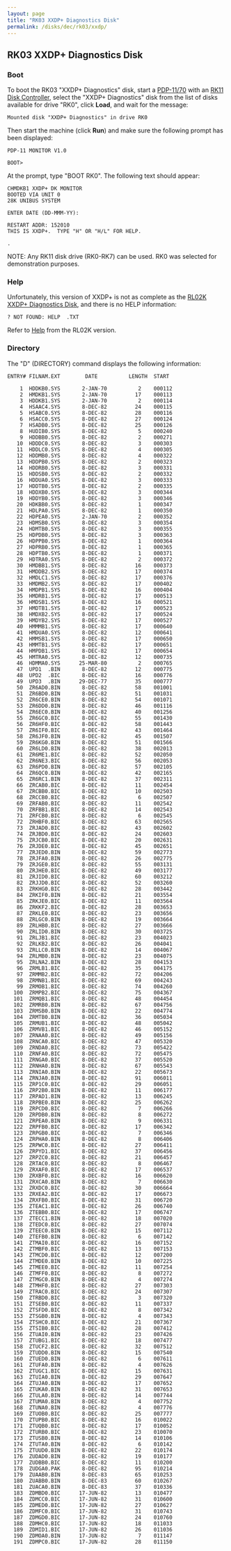 ```yaml
---
layout: page
title: "RK03 XXDP+ Diagnostics Disk"
permalink: /disks/dec/rk03/xxdp/
---
```


RK03 XXDP+ Diagnostics Disk
---------------------------

### Boot

To boot the RK03 "XXDP+ Diagnostics" disk, start a [PDP-11/70](devices/pdp11/machine/1170/panel/debugger/) with an
[RK11 Disk Controller](/devices/pdp11/rk11/), select the "XXDP+ Diagnostics" disk from the list of disks
available for drive "RK0", click **Load**, and wait for the message:

	Mounted disk "XXDP+ Diagnostics" in drive RK0

Then start the machine (click **Run**) and make sure the following prompt has been displayed:

	PDP-11 MONITOR V1.0

	BOOT>

At the prompt, type "BOOT RK0".  The following text should appear:

	CHMDKB1 XXDP+ DK MONITOR
	BOOTED VIA UNIT 0
	28K UNIBUS SYSTEM
	
	ENTER DATE (DD-MMM-YY): 
	
	RESTART ADDR: 152010
	THIS IS XXDP+.  TYPE "H" OR "H/L" FOR HELP.
	
	.

NOTE: Any RK11 disk drive (RK0-RK7) can be used.  RK0 was selected for demonstration purposes.

### Help

Unfortunately, this version of XXDP+ is not as complete as the [RL02K XXDP+ Diagnostics Disk](/disks/dec/rl02k/xxdp/),
and there is no HELP information:

	? NOT FOUND: HELP  .TXT

Refer to [Help](/disks/dec/rl02k/xxdp/#help) from the RL02K version.

### Directory

The "D" (DIRECTORY) command displays the following information:

	ENTRY# FILNAM.EXT        DATE          LENGTH  START

	    1  HDDKB0.SYS       2-JAN-70          2    000112
	    2  HMDKB1.SYS       2-JAN-70         17    000113
	    3  HDDKB1.SYS       2-JAN-70          2    000114
	    4  HSAAC4.SYS       8-DEC-82         24    000115
	    5  HSABC0.SYS       8-DEC-82         28    000116
	    6  HSACC0.SYS       8-DEC-82         27    000124
	    7  HSADB0.SYS       8-DEC-82         25    000126
	    8  HUDIB0.SYS       8-DEC-82          5    000240
	    9  HDDBB0.SYS       8-DEC-82          2    000271
	   10  HDDDC0.SYS       8-DEC-82          3    000303
	   11  HDDLC0.SYS       8-DEC-82          4    000305
	   12  HDDMB0.SYS       8-DEC-82          4    000322
	   13  HDDPB0.SYS       8-DEC-82          2    000323
	   14  HDDRB0.SYS       8-DEC-82          3    000331
	   15  HDDSB0.SYS       8-DEC-82          2    000332
	   16  HDDUA0.SYS       8-DEC-82          3    000333
	   17  HDDTB0.SYS       8-DEC-82          2    000335
	   18  HDDXB0.SYS       8-DEC-82          3    000344
	   19  HDDYB0.SYS       8-DEC-82          3    000346
	   20  HDKBB0.SYS       8-DEC-82          1    000347
	   21  HDLPA0.SYS       8-DEC-82          1    000350
	   22  HDPEA0.SYS       2-JAN-70          2    000352
	   23  HDMSB0.SYS       8-DEC-82          3    000354
	   24  HDMTB0.SYS       8-DEC-82          3    000355
	   25  HDPDB0.SYS       8-DEC-82          3    000363
	   26  HDPPB0.SYS       8-DEC-82          1    000364
	   27  HDPRB0.SYS       8-DEC-82          1    000365
	   28  HDPTB0.SYS       8-DEC-82          1    000371
	   29  HDTRA0.SYS       8-DEC-82          2    000372
	   30  HMDBB1.SYS       8-DEC-82         16    000373
	   31  HMDDB2.SYS       8-DEC-82         17    000374
	   32  HMDLC1.SYS       8-DEC-82         17    000376
	   33  HMDMB2.SYS       8-DEC-82         17    000402
	   34  HMDPB1.SYS       8-DEC-82         16    000404
	   35  HMDRB1.SYS       8-DEC-82         17    000513
	   36  HMDSB1.SYS       8-DEC-82         16    000521
	   37  HMDTB1.SYS       8-DEC-82         17    000523
	   38  HMDXB2.SYS       8-DEC-82         17    000524
	   39  HMDYB2.SYS       8-DEC-82         17    000527
	   40  HMMMB1.SYS       8-DEC-82         17    000640
	   41  HMDUA0.SYS       8-DEC-82         12    000641
	   42  HMMSB1.SYS       8-DEC-82         17    000650
	   43  HMMTB1.SYS       8-DEC-82         17    000651
	   44  HMPDB1.SYS       8-DEC-82         17    000654
	   45  HMTRA0.SYS       8-DEC-82         12    000735
	   46  HDMMA0.SYS      25-MAR-80          2    000765
	   47  UPD1  .BIN       8-DEC-82         12    000775
	   48  UPD2  .BIC       8-DEC-82         16    000776
	   49  UPD3  .BIN      29-DEC-77         35    000777
	   50  ZR6AD0.BIN       8-DEC-82         58    001001
	   51  ZR6BD0.BIN       8-DEC-82         51    001031
	   52  ZR6CE0.BIN       8-DEC-82         54    001071
	   53  ZR6DD0.BIN       8-DEC-82         46    001116
	   54  ZR6EC0.BIN       8-DEC-82         40    001256
	   55  ZR6GC0.BIC       8-DEC-82         55    001430
	   56  ZR6HF0.BIC       8-DEC-82         58    001443
	   57  ZR6IF0.BIC       8-DEC-82         43    001464
	   58  ZR6JF0.BIN       8-DEC-82         45    001507
	   59  ZR6KG0.BIN       8-DEC-82         51    001566
	   60  ZR6LD0.BIN       8-DEC-82         38    002013
	   61  ZR6ME1.BIC       8-DEC-82         52    002050
	   62  ZR6NE3.BIC       8-DEC-82         56    002053
	   63  ZR6PD0.BIN       8-DEC-82         57    002105
	   64  ZR6QC0.BIN       8-DEC-82         42    002165
	   65  ZR6RC1.BIN       8-DEC-82         37    002311
	   66  ZRCAB0.BIC       8-DEC-82         11    002454
	   67  ZRCBB0.BIC       8-DEC-82         10    002503
	   68  ZRCCB0.BIC       8-DEC-82          6    002507
	   69  ZRFAB0.BIC       8-DEC-82         11    002542
	   70  ZRFBB1.BIC       8-DEC-82         14    002543
	   71  ZRFCB0.BIC       8-DEC-82          6    002545
	   72  ZRHBF0.BIC       8-DEC-82         63    002565
	   73  ZRJAD0.BIC       8-DEC-82         43    002602
	   74  ZRJBD0.BIC       8-DEC-82         24    002603
	   75  ZRJCB0.BIC       8-DEC-82         20    002631
	   76  ZRJDE0.BIC       8-DEC-82         45    002651
	   77  ZRJED0.BIN       8-DEC-82         59    002773
	   78  ZRJFA0.BIN       8-DEC-82         26    002775
	   79  ZRJGE0.BIC       8-DEC-82         55    003131
	   80  ZRJHE0.BIC       8-DEC-82         49    003177
	   81  ZRJID0.BIC       8-DEC-82         60    003212
	   82  ZRJJD0.BIC       8-DEC-82         52    003260
	   83  ZRKHG0.BIC       8-DEC-82         28    003442
	   84  ZRKIF0.BIN       8-DEC-82         21    003554
	   85  ZRKJE0.BIC       8-DEC-82         11    003564
	   86  ZRKKF2.BIC       8-DEC-82         28    003653
	   87  ZRKLE0.BIC       8-DEC-82         23    003656
	   88  ZRLGC0.BIN       8-DEC-82         19    003664
	   89  ZRLHB0.BIC       8-DEC-82         27    003666
	   90  ZRLID0.BIN       8-DEC-82         30    003725
	   91  ZRLJB1.BIC       8-DEC-82         23    004023
	   92  ZRLKB2.BIC       8-DEC-82         26    004041
	   93  ZRLLC0.BIN       8-DEC-82         14    004067
	   94  ZRLMB0.BIN       8-DEC-82         23    004075
	   95  ZRLNA2.BIN       8-DEC-82         28    004153
	   96  ZRMLB1.BIC       8-DEC-82         35    004175
	   97  ZRMMB2.BIC       8-DEC-82         72    004206
	   98  ZRMNB1.BIC       8-DEC-82         69    004243
	   99  ZRMOB1.BIC       8-DEC-82         74    004260
	  100  ZRMPB2.BIC       8-DEC-82         75    004367
	  101  ZRMQB1.BIC       8-DEC-82         48    004454
	  102  ZRMRB0.BIN       8-DEC-82         67    004756
	  103  ZRMSB0.BIN       8-DEC-82         22    004774
	  104  ZRMTB0.BIN       8-DEC-82         36    005034
	  105  ZRMUB1.BIC       8-DEC-82         48    005042
	  106  ZRMVB1.BIC       8-DEC-82         46    005152
	  107  ZRNAA0.BIC       8-DEC-82         49    005156
	  108  ZRNCA0.BIC       8-DEC-82         47    005320
	  109  ZRNDA0.BIC       8-DEC-82         73    005422
	  110  ZRNFA0.BIC       8-DEC-82         72    005475
	  111  ZRNGA0.BIC       8-DEC-82         37    005520
	  112  ZRNHA0.BIN       8-DEC-82         67    005543
	  113  ZRNIA0.BIN       8-DEC-82         22    005673
	  114  ZRNJA0.BIN       8-DEC-82         91    006011
	  115  ZRP1C0.BIC       8-DEC-82         29    006051
	  116  ZRP2B0.BIN       8-DEC-82         11    006177
	  117  ZRPAD1.BIN       8-DEC-82         13    006245
	  118  ZRPBE0.BIN       8-DEC-82         25    006262
	  119  ZRPCD0.BIC       8-DEC-82          7    006266
	  120  ZRPDB0.BIN       8-DEC-82          8    006272
	  121  ZRPEA0.BIN       8-DEC-82          9    006331
	  122  ZRPFB0.BIC       8-DEC-82         17    006342
	  123  ZRPGB0.BIC       8-DEC-82          7    006346
	  124  ZRPHA0.BIN       8-DEC-82          8    006406
	  125  ZRPWC0.BIC       8-DEC-82         27    006411
	  126  ZRPYD1.BIC       8-DEC-82         37    006456
	  127  ZRPZC0.BIC       8-DEC-82         21    006457
	  128  ZRTAC0.BIC       8-DEC-82          8    006467
	  129  ZRXAF0.BIC       8-DEC-82         17    006537
	  130  ZRXBF0.BIC       8-DEC-82         16    006620
	  131  ZRXCA0.BIN       8-DEC-82          7    006630
	  132  ZRXDC0.BIC       8-DEC-82         30    006664
	  133  ZRXEA2.BIC       8-DEC-82         17    006673
	  134  ZRXFB0.BIC       8-DEC-82         31    006720
	  135  ZTEAC1.BIC       8-DEC-82         26    006740
	  136  ZTEBB0.BIC       8-DEC-82         17    006747
	  137  ZTECC1.BIN       8-DEC-82         18    007020
	  138  ZTEDC0.BIC       8-DEC-82         27    007074
	  139  ZTEEC0.BIN       8-DEC-82         15    007112
	  140  ZTEFB0.BIN       8-DEC-82          6    007142
	  141  ZTMAI0.BIC       8-DEC-82         16    007152
	  142  ZTMBF0.BIC       8-DEC-82         13    007153
	  143  ZTMCD0.BIC       8-DEC-82         12    007200
	  144  ZTMDE0.BIN       8-DEC-82         10    007225
	  145  ZTMEE0.BIC       8-DEC-82         11    007254
	  146  ZTMFF0.BIC       8-DEC-82          8    007272
	  147  ZTMGC0.BIN       8-DEC-82          4    007274
	  148  ZTMHF0.BIC       8-DEC-82         27    007303
	  149  ZTRAC0.BIC       8-DEC-82         24    007307
	  150  ZTRBD0.BIC       8-DEC-82          3    007320
	  151  ZTSEB0.BIC       8-DEC-82         11    007337
	  152  ZTSFD0.BIC       8-DEC-82          8    007342
	  153  ZTSGB0.BIN       8-DEC-82          4    007343
	  154  ZTSHC0.BIC       8-DEC-82         21    007367
	  155  ZTSIB0.BIC       8-DEC-82         28    007412
	  156  ZTUAI0.BIN       8-DEC-82         23    007426
	  157  ZTUBG1.BIC       8-DEC-82         18    007477
	  158  ZTUCF2.BIC       8-DEC-82         32    007512
	  159  ZTUDD0.BIN       8-DEC-82         15    007540
	  160  ZTUED0.BIN       8-DEC-82          6    007611
	  161  ZTUFA0.BIN       8-DEC-82          4    007626
	  162  ZTUGC1.BIC       8-DEC-82         15    007631
	  163  ZTUIA0.BIN       8-DEC-82         29    007647
	  164  ZTUJA0.BIN       8-DEC-82         17    007652
	  165  ZTUKA0.BIN       8-DEC-82         31    007653
	  166  ZTULA0.BIN       8-DEC-82         14    007744
	  167  ZTUMA0.BIN       8-DEC-82          4    007752
	  168  ZTUNA0.BIN       8-DEC-82          4    007776
	  169  ZTUOB0.BIC       8-DEC-82         25    007777
	  170  ZTUPB0.BIC       8-DEC-82         16    010022
	  171  ZTUQB0.BIC       8-DEC-82         17    010052
	  172  ZTURB0.BIC       8-DEC-82         23    010070
	  173  ZTUSB0.BIN       8-DEC-82         14    010106
	  174  ZTUTA0.BIN       8-DEC-82          6    010142
	  175  ZTUUD0.BIN       8-DEC-82         22    010174
	  176  ZUDAD0.BIN       8-DEC-82         19    010177
	  177  ZUDBB0.BIC       8-DEC-82         11    010200
	  178  ZUDGA0.PAK       8-DEC-82         95    010214
	  179  ZUAAB0.BIN       8-DEC-83         65    010253
	  180  ZUABB0.BIN       8-DEC-83         60    010267
	  181  ZUACA0.BIN       8-DEC-83         37    010336
	  183  ZDMBD0.BIC      17-JUN-82         13    010477
	  184  ZDMCC0.BIC      17-JUN-82         31    010600
	  185  ZDMED0.BIC      17-JUN-82         27    010627
	  186  ZDMFC0.BIC      17-JUN-82         31    010743
	  187  ZDMGD0.BIC      17-JUN-82         24    010760
	  188  ZDMHC0.BIC      17-JUN-82         18    011033
	  189  ZDMID1.BIC      17-JUN-82         26    011036
	  190  ZDMOA0.BIN      17-JUN-82          7    011147
	  191  ZDMPC0.BIC      17-JUN-82         28    011150
